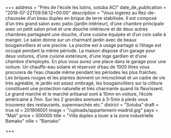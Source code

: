 +++
address = "Près de l'école les lutins, sotuba ACI"
date_de_publication = "2019-07-22T09:58:12+00:00"
description = "Vous logerez au Rez-de-chaussée d’un beau duplex en brique de terre stabilisée. Il est composé d’un très grand salon avec patio (jardin intérieur), d’une chambre principale avec un petit salon privé et une douche intérieure et de deux autres chambres partageant une douche, d’une cuisine équipée et d’un coin salle à manger. Le salon donne sur un charmant jardin avec de beaux bougainvilliers et une piscine. La piscine est à usage partagé si l’étage est occupé pendant la même période. La maison dispose d’un garage pour deux voitures, d’une cuisine extérieure, d’une loge gardien et d’une chambre d’employés. En plus vous aurez une place dans le garage pour une voiture. Un chauffe-eau solaire et réservoir d’eau de 1000 litres vous procurera de l’eau chaude même pendant les périodes les plus fraîches. Les briques rouges et les plantes donnent un microclimat et un cadre de vie très agréable, le jardin est assez ombragé, les bougainvilliers sur la clôture constituent une protection naturelle et très charmante quand ils fleurissent. Le grand marché et le marché artisanal sont à 10mn en voiture, l’école américaine à 7mn. Sur les 2 grandes avenues à 3-5mn à pieds vous trouverez des restaurants, supermarchés etc."
district = "Sotuba"
draft = true
id = 201906001
image = "/uploads/appartement-madrid.jpg"
pays = "Mali"
price = 500000
title = "Villa duplex a louer a la zone industrielle Bamako"
ville = "Bamako"

+++
